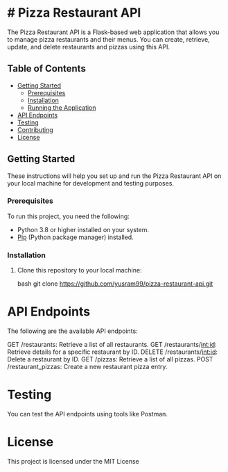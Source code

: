 # # Pizza Restaurant API

The Pizza Restaurant API is a Flask-based web application that allows you to manage pizza restaurants and their menus. You can create, retrieve, update, and delete restaurants and pizzas using this API.

## Table of Contents

- [Getting Started](#getting-started)
  - [Prerequisites](#prerequisites)
  - [Installation](#installation)
  - [Running the Application](#running-the-application)
- [API Endpoints](#api-endpoints)
- [Testing](#testing)
- [Contributing](#contributing)
- [License](#license)

## Getting Started

These instructions will help you set up and run the Pizza Restaurant API on your local machine for development and testing purposes.

### Prerequisites

To run this project, you need the following:

- Python 3.8 or higher installed on your system.
- [Pip](https://pip.pypa.io/en/stable/) (Python package manager) installed.

### Installation

1. Clone this repository to your local machine:

   bash
   git clone https://github.com/yusram99/pizza-restaurant-api.git

# API Endpoints
The following are the available API endpoints:

GET /restaurants: Retrieve a list of all restaurants.
GET /restaurants/<int:id>: Retrieve details for a specific restaurant by ID.
DELETE /restaurants/<int:id>: Delete a restaurant by ID.
GET /pizzas: Retrieve a list of all pizzas.
POST /restaurant_pizzas: Create a new restaurant pizza entry.

# Testing
You can test the API endpoints using tools like Postman.

# License
This project is licensed under the MIT License
